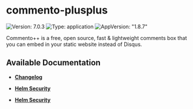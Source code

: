 # commento-plusplus

![Version: 7.0.3](https://img.shields.io/badge/Version-7.0.3-informational?style=flat-square) ![Type: application](https://img.shields.io/badge/Type-application-informational?style=flat-square) ![AppVersion: "1.8.7"](https://img.shields.io/badge/AppVersion-"1.8.7"-informational?style=flat-square)

Commento++ is a free, open source, fast & lightweight comments box that you can embed in your static website instead of Disqus.

## Available Documentation

- [**Changelog**](CHANGELOG)

- [**Helm Security**](container-security)

- [**Helm Security**](helm-security)

